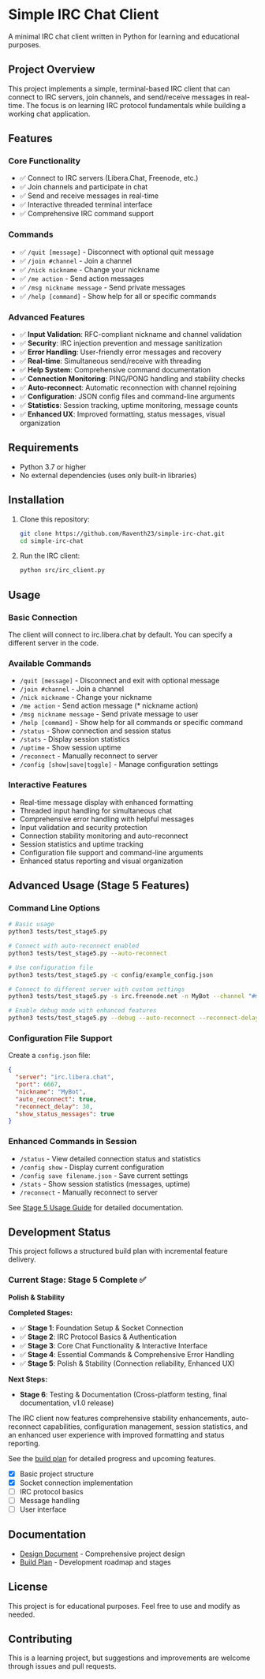 # Simple IRC Chat Client

A minimal IRC chat client written in Python for learning and educational purposes.

## Project Overview

This project implements a simple, terminal-based IRC client that can connect to IRC servers, join channels, and send/receive messages in real-time. The focus is on learning IRC protocol fundamentals while building a working chat application.

## Features

### Core Functionality
- ✅ Connect to IRC servers (Libera.Chat, Freenode, etc.)
- ✅ Join channels and participate in chat
- ✅ Send and receive messages in real-time
- ✅ Interactive threaded terminal interface
- ✅ Comprehensive IRC command support

### Commands
- ✅ `/quit [message]` - Disconnect with optional quit message
- ✅ `/join #channel` - Join a channel
- ✅ `/nick nickname` - Change your nickname
- ✅ `/me action` - Send action messages
- ✅ `/msg nickname message` - Send private messages
- ✅ `/help [command]` - Show help for all or specific commands

### Advanced Features
- ✅ **Input Validation**: RFC-compliant nickname and channel validation
- ✅ **Security**: IRC injection prevention and message sanitization
- ✅ **Error Handling**: User-friendly error messages and recovery
- ✅ **Real-time**: Simultaneous send/receive with threading
- ✅ **Help System**: Comprehensive command documentation
- ✅ **Connection Monitoring**: PING/PONG handling and stability checks
- ✅ **Auto-reconnect**: Automatic reconnection with channel rejoining
- ✅ **Configuration**: JSON config files and command-line arguments
- ✅ **Statistics**: Session tracking, uptime monitoring, message counts
- ✅ **Enhanced UX**: Improved formatting, status messages, visual organization

## Requirements

- Python 3.7 or higher
- No external dependencies (uses only built-in libraries)

## Installation

1. Clone this repository:
   ```bash
   git clone https://github.com/Raventh23/simple-irc-chat.git
   cd simple-irc-chat
   ```

2. Run the IRC client:
   ```bash
   python src/irc_client.py
   ```

## Usage

### Basic Connection
The client will connect to irc.libera.chat by default. You can specify a different server in the code.

### Available Commands
- `/quit [message]` - Disconnect and exit with optional message
- `/join #channel` - Join a channel
- `/nick nickname` - Change your nickname
- `/me action` - Send action message (* nickname action)
- `/msg nickname message` - Send private message to user
- `/help [command]` - Show help for all commands or specific command
- `/status` - Show connection and session status
- `/stats` - Display session statistics
- `/uptime` - Show session uptime
- `/reconnect` - Manually reconnect to server
- `/config [show|save|toggle]` - Manage configuration settings

### Interactive Features
- Real-time message display with enhanced formatting
- Threaded input handling for simultaneous chat
- Comprehensive error handling with helpful messages
- Input validation and security protection
- Connection stability monitoring and auto-reconnect
- Session statistics and uptime tracking
- Configuration file support and command-line arguments
- Enhanced status reporting and visual organization

## Advanced Usage (Stage 5 Features)

### Command Line Options
```bash
# Basic usage
python3 tests/test_stage5.py

# Connect with auto-reconnect enabled
python3 tests/test_stage5.py --auto-reconnect

# Use configuration file
python3 tests/test_stage5.py -c config/example_config.json

# Connect to different server with custom settings
python3 tests/test_stage5.py -s irc.freenode.net -n MyBot --channel "#mychannel"

# Enable debug mode with enhanced features
python3 tests/test_stage5.py --debug --auto-reconnect --reconnect-delay 15
```

### Configuration File Support
Create a `config.json` file:
```json
{
  "server": "irc.libera.chat",
  "port": 6667,
  "nickname": "MyBot",
  "auto_reconnect": true,
  "reconnect_delay": 30,
  "show_status_messages": true
}
```

### Enhanced Commands in Session
- `/status` - View detailed connection status and statistics
- `/config show` - Display current configuration
- `/config save filename.json` - Save current settings
- `/stats` - Show session statistics (messages, uptime)
- `/reconnect` - Manually reconnect to server

See [Stage 5 Usage Guide](docs/stage5_usage.md) for detailed documentation.

## Development Status

This project follows a structured build plan with incremental feature delivery.

### Current Stage: Stage 5 Complete ✅
**Polish & Stability**

**Completed Stages:**
- ✅ **Stage 1**: Foundation Setup & Socket Connection
- ✅ **Stage 2**: IRC Protocol Basics & Authentication  
- ✅ **Stage 3**: Core Chat Functionality & Interactive Interface
- ✅ **Stage 4**: Essential Commands & Comprehensive Error Handling
- ✅ **Stage 5**: Polish & Stability (Connection reliability, Enhanced UX)

**Next Steps:**
- **Stage 6**: Testing & Documentation (Cross-platform testing, final documentation, v1.0 release)

The IRC client now features comprehensive stability enhancements, auto-reconnect capabilities, configuration management, session statistics, and an enhanced user experience with improved formatting and status reporting.

See the [build plan](docs/build_plan.md) for detailed progress and upcoming features.
- [x] Basic project structure
- [x] Socket connection implementation
- [ ] IRC protocol basics
- [ ] Message handling
- [ ] User interface

## Documentation

- [Design Document](docs/design.md) - Comprehensive project design
- [Build Plan](docs/build_plan.md) - Development roadmap and stages

## License

This project is for educational purposes. Feel free to use and modify as needed.

## Contributing

This is a learning project, but suggestions and improvements are welcome through issues and pull requests.
